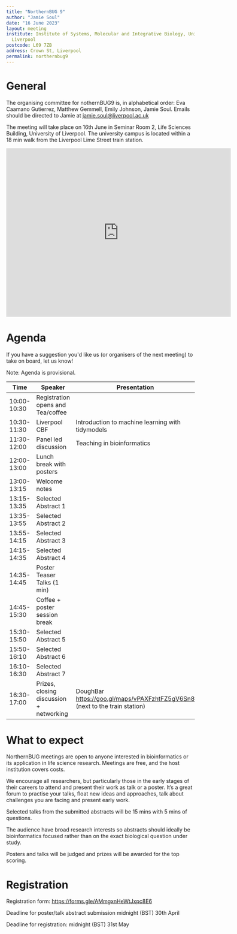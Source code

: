 ```yaml
---
title: "NorthernBUG 9"
author: "Jamie Soul"
date: "16 June 2023"
layout: meeting
institute: Institute of Systems, Molecular and Integrative Biology, University of
  Liverpool
postcode: L69 7ZB
address: Crown St, Liverpool
permalink: northernbug9
---
```


# General

The organising committee for nothernBUG9 is, in alphabetical order: Eva Caamano Gutierrez, Matthew Gemmell, Emily Johnson, Jamie Soul. Emails should be directed to Jamie at jamie.soul@liverpool.ac.uk

The meeting will take place on 16th June in Seminar Room 2, Life Sciences Building, University of Liverpool. The university campus is located within a 18 min walk from the Liverpool Lime Street train station.

<iframe src="https://www.google.com/maps/embed?pb=!1m18!1m12!1m3!1d6727.404906793309!2d-2.976695073503227!3d53.40594051096105!2m3!1f0!2f0!3f0!3m2!1i1024!2i768!4f13.1!3m3!1m2!1s0x487b211a1477678f%3A0x3be9b10340b2af2b!2sUniversity%20of%20Liverpool%2C%20Life%20Science%20Building!5e0!3m2!1sen!2suk!4v1679499368423!5m2!1sen!2suk" width="600" height="450" style="border:0;" allowfullscreen="" loading="lazy" referrerpolicy="no-referrer-when-downgrade"></iframe>


# Agenda

If you have a suggestion you'd like us (or organisers of the next meeting) to take on board, let us know!

Note: Agenda is provisional.

| Time          | Speaker | Presentation | Information |
|---------------|---------|--------------|-------------|
| 10:00-10:30 | Registration opens and Tea/coffee |  | Registration available all day|
| 10:30-11:30 | Liverpool CBF| Introduction to machine learning with tidymodels| To be recorded |
| 11:30-12:00 | Panel led discussion | Teaching in bioinformatics |  |
| 12:00-13:00 | Lunch break with posters |  |  |
| 13:00-13:15 | Welcome notes |  |  |
| 13:15-13:35 | Selected Abstract 1 |  | |
| 13:35-13:55 | Selected Abstract 2 |  |   |
| 13:55-14:15 | Selected Abstract 3 | |  |
| 14:15-14:35 | Selected Abstract 4 ||  |
| 14:35-14:45 | Poster Teaser Talks (1 min) ||  |
| 14:45-15:30 | Coffee + poster session break |  |  |
| 15:30-15:50 | Selected Abstract 5 | | |
| 15:50-16:10 | Selected Abstract 6 | | |
| 16:10-16:30 | Selected Abstract 7 | | |
| 16:30-17:00 | Prizes, closing discussion + networking | DoughBar https://goo.gl/maps/vPAXFzhtFZ5gV6Sn8 (next to the train station) |  |

# What to expect

NorthernBUG meetings are open to anyone interested in bioinformatics or its application in life science research. Meetings are free, and the host institution covers costs. 

We encourage all researchers, but particularly those in the early stages of their careers to attend and present their work as talk or a poster.  It’s a great forum to practise your talks, float new ideas and approaches, talk about challenges you are facing and present early work.

Selected talks from the submitted abstracts will be 15 mins with 5 mins of questions.

The audience have broad research interests so abstracts should ideally be bioinformatics focused rather than on the exact biological question under study.

Posters and talks will be judged and prizes will be awarded for the top scoring.

# Registration

Registration form: https://forms.gle/AMmgxnHeWtJxpc8E6

Deadline for poster/talk abstract submission midnight (BST) 30th April

Deadline for registration: midnight (BST) 31st May
